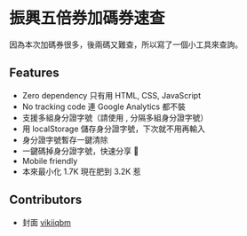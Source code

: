 # 振興五倍券加碼券速查

因為本次加碼券很多，後兩碼又難查，所以寫了一個小工具來查詢。

## Features

* Zero dependency 只有用 HTML, CSS, JavaScript
* No tracking code 連 Google Analytics 都不裝
* 支援多組身分證字號（請使用 , 分隔多組身分證字號）
* 用 localStorage 儲存身分證字號，下次就不用再輸入
* 身分證字號暫存一鍵清除
* 一鍵碼掉身分證字號，快速分享 🤣
* Mobile friendly
* 本來最小化 1.7K 現在肥到 3.2K 惹

## Contributors

* 封面 [vikiiqbm](https://www.instagram.com/vikiiqbm/)